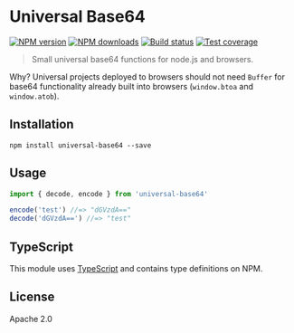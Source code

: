 # Universal Base64

[![NPM version](https://img.shields.io/npm/v/universal-base64.svg?style=flat)](https://npmjs.org/package/universal-base64)
[![NPM downloads](https://img.shields.io/npm/dm/universal-base64.svg?style=flat)](https://npmjs.org/package/universal-base64)
[![Build status](https://img.shields.io/travis/blakeembrey/universal-base64.svg?style=flat)](https://travis-ci.org/blakeembrey/universal-base64)
[![Test coverage](https://img.shields.io/coveralls/blakeembrey/universal-base64.svg?style=flat)](https://coveralls.io/r/blakeembrey/universal-base64?branch=master)

> Small universal base64 functions for node.js and browsers.

Why? Universal projects deployed to browsers should not need `Buffer` for base64 functionality already built into browsers (`window.btoa` and `window.atob`).

## Installation

```
npm install universal-base64 --save
```

## Usage

```js
import { decode, encode } from 'universal-base64'

encode('test') //=> "dGVzdA=="
decode('dGVzdA==') //=> "test"
```

## TypeScript

This module uses [TypeScript](https://github.com/Microsoft/TypeScript) and contains type definitions on NPM.

## License

Apache 2.0
